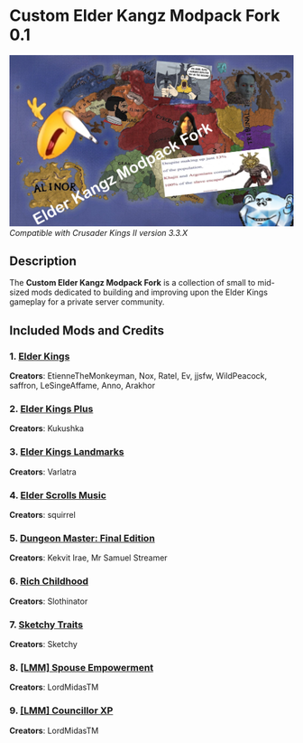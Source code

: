 # Custom Elder Kangz Modpack Fork 0.1

![Custom Elder Kangz Modpack Banner](./EKMPreview0.png)  
*Compatible with Crusader Kings II version 3.3.X*

## Description
The **Custom Elder Kangz Modpack Fork** is a collection of small to mid-sized mods dedicated to building and improving upon the Elder Kings gameplay for a private server community. 

## Included Mods and Credits

### 1. [Elder Kings](https://steamcommunity.com/sharedfiles/filedetails/?id=1429073254)  
**Creators**: EtienneTheMonkeyman, Nox, Ratel, Ev, jjsfw, WildPeacock, saffron, LeSingeAffame, Anno, Arakhor  

### 2. [Elder Kings Plus](https://steamcommunity.com/sharedfiles/filedetails/?id=2871940527)  
**Creators**: Kukushka  

### 3. [Elder Kings Landmarks](https://steamcommunity.com/sharedfiles/filedetails/?id=1799462681)  
**Creators**: Varlatra  

### 4. [Elder Scrolls Music](https://steamcommunity.com/sharedfiles/filedetails/?id=1377671934)  
**Creators**: squirrel  

### 5. [Dungeon Master: Final Edition](https://steamcommunity.com/sharedfiles/filedetails/?id=2202847461)  
**Creators**: Kekvit Irae, Mr Samuel Streamer  

### 6. [Rich Childhood](https://steamcommunity.com/sharedfiles/filedetails/?id=1433127234)  
**Creators**: Slothinator  

### 7. [Sketchy Traits](https://steamcommunity.com/sharedfiles/filedetails/?id=595862503)  
**Creators**: Sketchy  

### 8. [[LMM] Spouse Empowerment](https://steamcommunity.com/sharedfiles/filedetails/?id=2058326015)  
**Creators**: LordMidasTM  

### 9. [[LMM] Councillor XP](https://steamcommunity.com/sharedfiles/filedetails/?id=2024763516)  
**Creators**: LordMidasTM  
